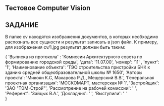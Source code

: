 Тестовое Computer Vision
------------------------------

ЗАДАНИЕ
------------------------------

В папке cv находятся изображения документов, в которых необходимо распознать все сущности и результат записать в json файл. К примеру, для изображения cv/1.jpg результат должен быть таким:

{ 'Выписка из протокола' : 'Комиссии Архитектурного совета по формированию городской среды',
  'дата': '11.07.00', 'номер': '11' , 'пункт': '1',
   'Наименование объекта': 'ТЭО строительства пристройки БНК к зданию средней общеобразовательной школы   № 1650',
   'Авторы проекта': 'Микоян К.С, Макарова Р.Д., Мещерский В.В.', 
   'Генеральная проектная организация': 'МОСКОМАРТ, мастерская № 1',
   'Застройщик': 'ЗАО "ТЭМ-Строй"',
   'Рассмотрение на рабочей комиссии': ' ',
   'Референт': 'Зайцых В.А.',
   'Докладчик': ' ',
   'Выступили': ' '  
}
